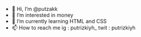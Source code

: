 - 👋 Hi, I’m @putzakk
- 👀 I’m interested in money 
- 🌱 I’m currently learning HTML and CSS
- 📫 How to reach me ig : putrizkiyh_  twit : putrizkiyh

<!---
putzakk/putzakk is a ✨ special ✨ repository because its `README.md` (this file) appears on your GitHub profile.
You can click the Preview link to take a look at your changes.
--->
